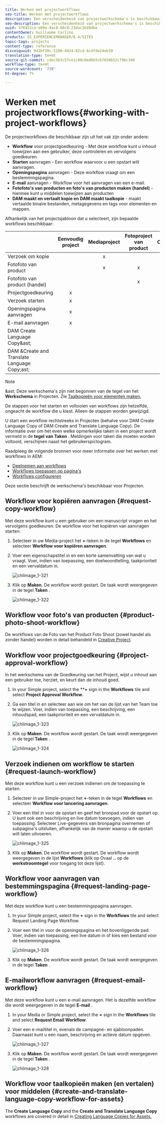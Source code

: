 ```yaml
---
title: Werken met projectworkflows
seo-title: Werken met projectworkflows
description: Een verscheidenheid van projectwerkschema's is beschikbaar uit de doos.
seo-description: Een verscheidenheid van projectwerkschema's is beschikbaar uit de doos.
uuid: 376922ca-e09e-4ac8-88c8-23dac2b49dbe
contentOwner: Guillaume Carlino
products: SG_EXPERIENCEMANAGER/6.4/SITES
topic-tags: projects
content-type: reference
discoiquuid: 9d2bf30c-5190-4924-82cd-bcdfde24eb39
translation-type: tm+mt
source-git-commit: cdec5b3c57ce1c80c0ed6b5cb7650b52cf9bc340
workflow-type: tm+mt
source-wordcount: '739'
ht-degree: 7%

---
```



# Werken met projectworkflows{#working-with-project-workflows}

De projectworkflows die beschikbaar zijn uit het vak zijn onder andere:

* **Workflow** voor projectgoedkeuring - Met deze workflow kunt u inhoud toewijzen aan een gebruiker, deze controleren en vervolgens goedkeuren.
* **Starten** aanvragen - Een workflow waarvoor u een opstart wilt aanvragen.
* **Openingspagina** aanvragen - Deze workflow vraagt om een bestemmingspagina.
* **E-mail** aanvragen - Workflow voor het aanvragen van een e-mail.
* **Fotofoto&#39;s van producten en foto&#39;s van producten maken (handel)** - hiermee kunt u middelen toewijzen aan producten
* **DAM maakt en vertaalt kopie en DAM maakt taalkopie** - maakt vertaalde binaire bestanden, metagegevens en tags voor elementen en mappen.

Afhankelijk van het projectsjabloon dat u selecteert, zijn bepaalde workflows beschikbaar:

|  | **Eenvoudig project** | **Mediaproject** | **Fotoproject van product** | **Omzettingsproject** |
|---|:-:|:-:|:-:|:-:|
| Verzoek om kopie |  | x |  |  |
| Fotofoto van product |  | x | x |  |
| Fotofoto van product (handel) |  |  | x |  |
| Projectgoedkeuring | x |  |  |  |
| Verzoek starten | x |  |  |  |
| Openingspagina aanvragen | x |  |  |  |
| E-mail aanvragen | x |  |  |  |
| DAM Create Language Copy&amp;ast; |  |  |  | x |
| DAM &amp;Create and Translate Language Copy;ast; |  |  |  | x |

>[!NOTE]
>
>&amp;ast; Deze werkschema&#39;s zijn niet begonnen van de tegel van het **Werkschema** in Projecten. Zie [Taalkopieën voor elementen maken.](/help/sites-administering/tc-manage.md)

De stappen voor het starten en voltooien van workflows zijn hetzelfde, ongeacht de workflow die u kiest. Alleen de stappen worden gewijzigd.

U start een workflow rechtstreeks in Projecten (behalve voor DAM Create Language Copy of DAM Create and Translate Language Copy). De informatie over om het even welke opmerkelijke taken in een project wordt vermeld in de **tegel van Taken** . Meldingen voor taken die moeten worden voltooid, verschijnen naast het gebruikerspictogram.

Raadpleeg de volgende bronnen voor meer informatie over het werken met workflows in AEM:

* [Deelnemen aan workflows](/help/sites-authoring/workflows-participating.md)
* [Workflows toepassen op pagina&#39;s](/help/sites-authoring/workflows-applying.md)
* [Workflows configureren](/help/sites-administering/workflows.md)

Deze sectie beschrijft de werkschema&#39;s beschikbaar voor Projecten.

## Workflow voor kopiëren aanvragen {#request-copy-workflow}

Met deze workflow kunt u een gebruiker om een manuscript vragen en het vervolgens goedkeuren. De workflow voor het kopiëren van aanvragen starten:

1. Selecteer in uw Media-project het **+**-teken in de tegel **Workflows** en selecteer **Workflow voor kopiëren aanvragen**.
1. Voer een eigenschapstitel in en een korte samenvatting van wat u vraagt. Voer, indien van toepassing, een doelwoordtelling, taakprioriteit en een vervaldatum in.

   ![chlimage_1-321](assets/chlimage_1-321.png)

1. Klik op **Maken**. De workflow wordt gestart. De taak wordt weergegeven in de tegel **Taken** .

   ![chlimage_1-322](assets/chlimage_1-322.png)

## Workflow voor foto&#39;s van producten {#product-photo-shoot-workflow}

De workflows van de Foto van het Product Foto Shoot (zowel handel als zonder handel) worden in detail behandeld in [Creative Project](/help/sites-authoring/managing-product-information.md).

## Workflow voor projectgoedkeuring {#project-approval-workflow}

In het werkschema van de Goedkeuring van het Project, wijst u inhoud aan een gebruiker toe, herziet, en keurt dan de inhoud goed.

1. In your Simple project, select the ****+** sign in the **Workflows** tile and select **Project Approval Workflow**.
1. Ga een titel in en selecteer aan wie om het van de lijst van het Team toe te wijzen. Voer, indien van toepassing, een beschrijving, een inhoudspad, een taakprioriteit en een vervaldatum in.

   ![chlimage_1-323](assets/chlimage_1-323.png)

1. Klik op **Maken**. De workflow wordt gestart. De taak wordt weergegeven in de tegel **Taken** .

   ![chlimage_1-324](assets/chlimage_1-324.png)

## Verzoek indienen om workflow te starten {#request-launch-workflow}

Met deze workflow kunt u een verzoek indienen om de toepassing te starten.

1. Selecteer in uw Simple-project het **+**-teken in de tegel **Workflows** en selecteer **Workflow voor lancering aanvragen**.
1. Voer een titel in voor de opstart en geef het bronpad voor de opstart op. U kunt ook een beschrijving en live datum toevoegen, indien van toepassing. Selecteer Live-gegevens van bronpagina overnemen of subpagina&#39;s uitsluiten, afhankelijk van de manier waarop u de opstart wilt laten uitvoeren.

   ![chlimage_1-325](assets/chlimage_1-325.png)

1. Klik op **Maken**. De workflow wordt gestart. De workflow wordt weergegeven in de lijst **Workflows** (klik op Ovaal **..** op de **werkstroomtegel** voor toegang tot deze lijst).

## Workflow voor aanvragen van bestemmingspagina {#request-landing-page-workflow}

Met deze workflow kunt u een bestemmingspagina aanvragen.

1. In your Simple project, select the **+** sign in the **Workflows** tile and select Request Landing Page Workflow.
1. Voer een titel in voor de openingspagina en het bovenliggende pad. Voer, indien van toepassing, een live datum in of kies een bestand voor de bestemmingspagina.

   ![chlimage_1-326](assets/chlimage_1-326.png)

1. Klik op **Maken**. De workflow wordt gestart. De taak wordt weergegeven in de tegel **Taken** .

## E-mailworkflow aanvragen {#request-email-workflow}

Met deze workflow kunt u een e-mail aanvragen. Het is dezelfde workflow die wordt weergegeven in de tegel **E-mail** .

1. In your Media or Simple project, select the **+** sign in the **Workflows** tile and select **Request Email Workflow**.
1. Voer een e-mailtitel in, evenals de campagne- en sjabloonpaden. Daarnaast kunt u een naam, beschrijving en actieve datum opgeven.

   ![chlimage_1-327](assets/chlimage_1-327.png)

1. Klik op **Maken**. De workflow wordt gestart. De taak wordt weergegeven in de tegel **Taken** .

   ![chlimage_1-328](assets/chlimage_1-328.png)

## Workflow voor taalkopieën maken (en vertalen) voor middelen {#create-and-translate-language-copy-workflow-for-assets}

The **Create Language Copy** and the **Create and Translate Language Copy** workflows are covered in detail in [Creating Language Copies for Assets.](/help/assets/translation-projects.md)
